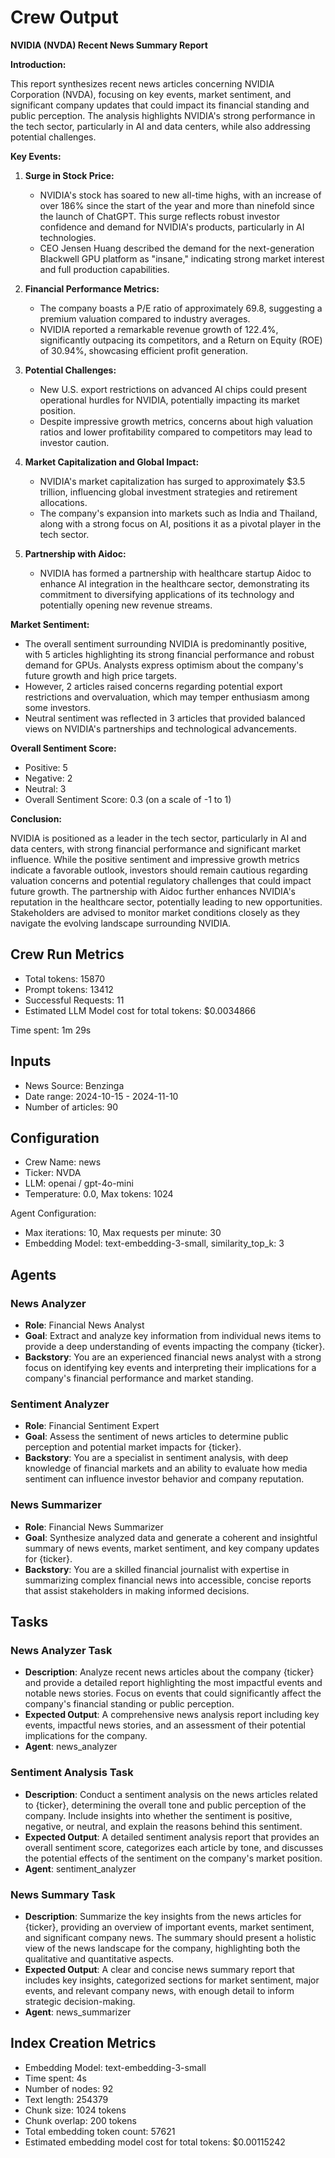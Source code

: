 # Crew Output

**NVIDIA (NVDA) Recent News Summary Report**

**Introduction:**

This report synthesizes recent news articles concerning NVIDIA Corporation (NVDA), focusing on key events, market sentiment, and significant company updates that could impact its financial standing and public perception. The analysis highlights NVIDIA's strong performance in the tech sector, particularly in AI and data centers, while also addressing potential challenges.

**Key Events:**

1. **Surge in Stock Price:**

    - NVIDIA's stock has soared to new all-time highs, with an increase of over 186% since the start of the year and more than ninefold since the launch of ChatGPT. This surge reflects robust investor confidence and demand for NVIDIA's products, particularly in AI technologies.
    - CEO Jensen Huang described the demand for the next-generation Blackwell GPU platform as "insane," indicating strong market interest and full production capabilities.

2. **Financial Performance Metrics:**

    - The company boasts a P/E ratio of approximately 69.8, suggesting a premium valuation compared to industry averages.
    - NVIDIA reported a remarkable revenue growth of 122.4%, significantly outpacing its competitors, and a Return on Equity (ROE) of 30.94%, showcasing efficient profit generation.

3. **Potential Challenges:**

    - New U.S. export restrictions on advanced AI chips could present operational hurdles for NVIDIA, potentially impacting its market position.
    - Despite impressive growth metrics, concerns about high valuation ratios and lower profitability compared to competitors may lead to investor caution.

4. **Market Capitalization and Global Impact:**

    - NVIDIA's market capitalization has surged to approximately $3.5 trillion, influencing global investment strategies and retirement allocations.
    - The company's expansion into markets such as India and Thailand, along with a strong focus on AI, positions it as a pivotal player in the tech sector.

5. **Partnership with Aidoc:**

    - NVIDIA has formed a partnership with healthcare startup Aidoc to enhance AI integration in the healthcare sector, demonstrating its commitment to diversifying applications of its technology and potentially opening new revenue streams.

**Market Sentiment:**

- The overall sentiment surrounding NVIDIA is predominantly positive, with 5 articles highlighting its strong financial performance and robust demand for GPUs. Analysts express optimism about the company's future growth and high price targets.
- However, 2 articles raised concerns regarding potential export restrictions and overvaluation, which may temper enthusiasm among some investors.
- Neutral sentiment was reflected in 3 articles that provided balanced views on NVIDIA's partnerships and technological advancements.

**Overall Sentiment Score:**

- Positive: 5
- Negative: 2
- Neutral: 3
- Overall Sentiment Score: 0.3 (on a scale of -1 to 1)

**Conclusion:**

NVIDIA is positioned as a leader in the tech sector, particularly in AI and data centers, with strong financial performance and significant market influence. While the positive sentiment and impressive growth metrics indicate a favorable outlook, investors should remain cautious regarding valuation concerns and potential regulatory challenges that could impact future growth. The partnership with Aidoc further enhances NVIDIA's reputation in the healthcare sector, potentially leading to new opportunities. Stakeholders are advised to monitor market conditions closely as they navigate the evolving landscape surrounding NVIDIA.

## Crew Run Metrics

- Total tokens: 15870
- Prompt tokens: 13412
- Successful Requests: 11
- Estimated LLM Model cost for total tokens: $0.0034866

Time spent: 1m 29s

## Inputs

- News Source: Benzinga
- Date range: 2024-10-15 - 2024-11-10
- Number of articles: 90

## Configuration

- Crew Name: news
- Ticker: NVDA
- LLM: openai / gpt-4o-mini
- Temperature: 0.0, Max tokens: 1024

Agent Configuration:

- Max iterations: 10, Max requests per minute: 30
- Embedding Model: text-embedding-3-small, similarity_top_k: 3

## Agents

### News Analyzer

- **Role**: Financial News Analyst
- **Goal**: Extract and analyze key information from individual news items to provide a deep understanding of events impacting the company {ticker}.
- **Backstory**: You are an experienced financial news analyst with a strong focus on identifying key events and interpreting their implications for a company's financial performance and market standing.

### Sentiment Analyzer

- **Role**: Financial Sentiment Expert
- **Goal**: Assess the sentiment of news articles to determine public perception and potential market impacts for {ticker}.
- **Backstory**: You are a specialist in sentiment analysis, with deep knowledge of financial markets and an ability to evaluate how media sentiment can influence investor behavior and company reputation.

### News Summarizer

- **Role**: Financial News Summarizer
- **Goal**: Synthesize analyzed data and generate a coherent and insightful summary of news events, market sentiment, and key company updates for {ticker}.
- **Backstory**: You are a skilled financial journalist with expertise in summarizing complex financial news into accessible, concise reports that assist stakeholders in making informed decisions.

## Tasks

### News Analyzer Task

- **Description**: Analyze recent news articles about the company {ticker} and provide a detailed report highlighting the most impactful events and notable news stories. Focus on events that could significantly affect the company's financial standing or public perception.
- **Expected Output**: A comprehensive news analysis report including key events, impactful news stories, and an assessment of their potential implications for the company.
- **Agent**: news_analyzer

### Sentiment Analysis Task

- **Description**: Conduct a sentiment analysis on the news articles related to {ticker}, determining the overall tone and public perception of the company. Include insights into whether the sentiment is positive, negative, or neutral, and explain the reasons behind this sentiment.
- **Expected Output**: A detailed sentiment analysis report that provides an overall sentiment score, categorizes each article by tone, and discusses the potential effects of the sentiment on the company's market position.
- **Agent**: sentiment_analyzer

### News Summary Task

- **Description**: Summarize the key insights from the news articles for {ticker}, providing an overview of important events, market sentiment, and significant company news. The summary should present a holistic view of the news landscape for the company, highlighting both the qualitative and quantitative aspects.
- **Expected Output**: A clear and concise news summary report that includes key insights, categorized sections for market sentiment, major events, and relevant company news, with enough detail to inform strategic decision-making.
- **Agent**: news_summarizer

## Index Creation Metrics

- Embedding Model: text-embedding-3-small
- Time spent: 4s
- Number of nodes: 92
- Text length: 254379
- Chunk size: 1024 tokens
- Chunk overlap: 200 tokens
- Total embedding token count: 57621
- Estimated embedding model cost for total tokens: $0.00115242
